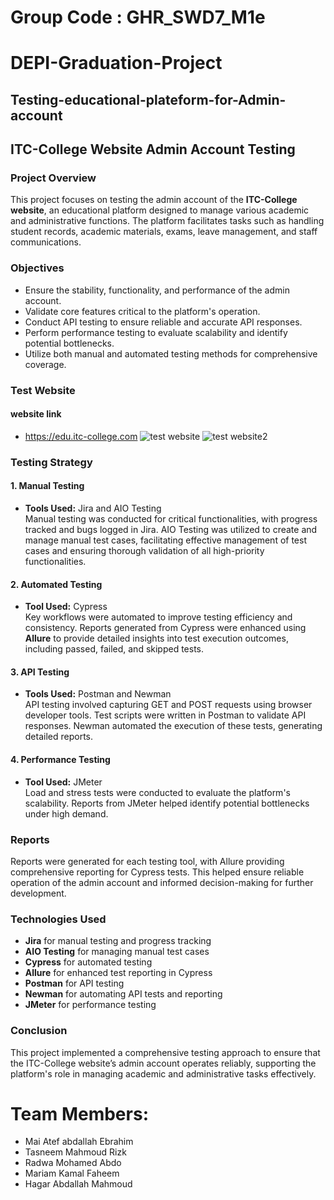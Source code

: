 # Group Code : GHR_SWD7_M1e
#  DEPI-Graduation-Project
## Testing-educational-plateform-for-Admin-account
## ITC-College Website Admin Account Testing

### Project Overview

This project focuses on testing the admin account of the **ITC-College website**, an educational platform designed to manage various academic and administrative functions. The platform facilitates tasks such as handling student records, academic materials, exams, leave management, and staff communications.

### Objectives

- Ensure the stability, functionality, and performance of the admin account.
- Validate core features critical to the platform's operation.
- Conduct API testing to ensure reliable and accurate API responses.
- Perform performance testing to evaluate scalability and identify potential bottlenecks.
- Utilize both manual and automated testing methods for comprehensive coverage.
### Test Website
#### website link
- https://edu.itc-college.com
  ![test website](https://github.com/user-attachments/assets/f4fc40ea-917c-4ba1-862e-09bb12a8fa1d)
  ![test website2](https://github.com/user-attachments/assets/53b1f960-9611-499b-bf9d-6f072f67b02d)



### Testing Strategy

#### 1. Manual Testing
- **Tools Used:** Jira and AIO Testing  
Manual testing was conducted for critical functionalities, with progress tracked and bugs logged in Jira. AIO Testing was utilized to create and manage manual test cases, facilitating effective management of test cases and ensuring thorough validation of all high-priority functionalities.

#### 2. Automated Testing
- **Tool Used:** Cypress  
Key workflows were automated to improve testing efficiency and consistency. Reports generated from Cypress were enhanced using **Allure** to provide detailed insights into test execution outcomes, including passed, failed, and skipped tests.

#### 3. API Testing
- **Tools Used:** Postman and Newman  
API testing involved capturing GET and POST requests using browser developer tools. Test scripts were written in Postman to validate API responses. Newman automated the execution of these tests, generating detailed reports.

#### 4. Performance Testing
- **Tool Used:** JMeter  
Load and stress tests were conducted to evaluate the platform's scalability. Reports from JMeter helped identify potential bottlenecks under high demand.

### Reports
Reports were generated for each testing tool, with Allure providing comprehensive reporting for Cypress tests. This helped ensure reliable operation of the admin account and informed decision-making for further development.

### Technologies Used
- **Jira** for manual testing and progress tracking
- **AIO Testing** for managing manual test cases
- **Cypress** for automated testing
- **Allure** for enhanced test reporting in Cypress
- **Postman** for API testing
- **Newman** for automating API tests and reporting
- **JMeter** for performance testing

### Conclusion
This project implemented a comprehensive testing approach to ensure that the ITC-College website’s admin account operates reliably, supporting the platform's role in managing academic and administrative tasks effectively.

# Team Members:
- Mai Atef abdallah Ebrahim
- Tasneem Mahmoud Rizk
- Radwa Mohamed Abdo
- Mariam Kamal Faheem
- Hagar Abdallah Mahmoud
